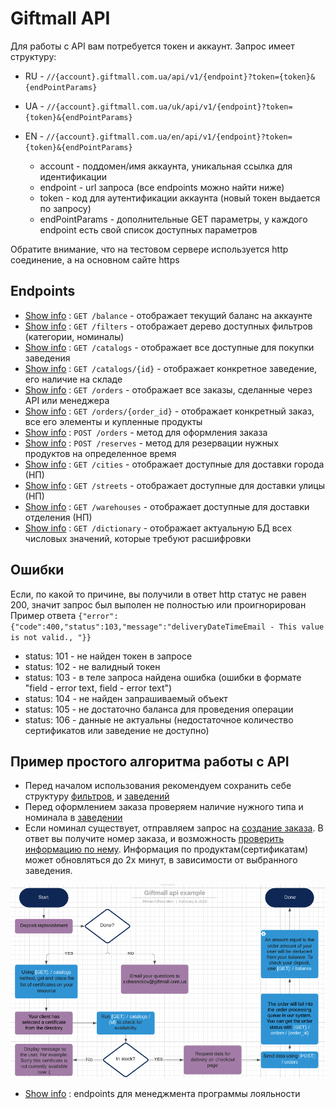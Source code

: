 # Giftmall API

Для работы с API вам потребуется токен и аккаунт. 
Запрос имеет структуру:

- RU - `//{account}.giftmall.com.ua/api/v1/{endpoint}?token={token}&{endPointParams}`
- UA - `//{account}.giftmall.com.ua/uk/api/v1/{endpoint}?token={token}&{endPointParams}`
- EN - `//{account}.giftmall.com.ua/en/api/v1/{endpoint}?token={token}&{endPointParams}`

  - account - поддомен/имя аккаунта, уникальная ссылка для идентификации
  - endpoint - url запроса (все endpoints можно найти ниже)
  - token - код для аутентификации аккаунта (новый токен выдается по запросу)
  - endPointParams - дополнительные GET параметры, у каждого endpoint есть свой список доступных параметров

Обратите внимание, что на тестовом сервере используется http соединение, а на основном сайте https

## Endpoints

* [Show info](endpoints/balance.md) : `GET /balance` - отображает текущий баланс на аккаунте
* [Show info](endpoints/filters.md) : `GET /filters` - отображает дерево доступных фильтров (категории, номиналы)
* [Show info](endpoints/catalogs.md) : `GET /catalogs` - отображает все доступные для покупки заведения
* [Show info](endpoints/catalogs.id.md) : `GET /catalogs/{id}` - отображает конкретное заведение, его наличие на складе
* [Show info](endpoints/orders.md) : `GET /orders` - отображает все заказы, сделанные через API или менеджера
* [Show info](endpoints/orders.id.md) : `GET /orders/{order_id}` - отображает конкретный заказ, все его элементы и купленные продукты
* [Show info](endpoints/post.orders.md) : `POST /orders` - метод для оформления заказа
* [Show info](endpoints/post.reserves.md) : `POST /reserves` - метод для резервации нужных продуктов на определенное время
* [Show info](endpoints/cities.md) : `GET /cities` - отображает доступные для доставки города (НП)
* [Show info](endpoints/streets.md) : `GET /streets` - отображает доступные для доставки улицы (НП)
* [Show info](endpoints/warehouses.md) : `GET /warehouses` - отображает доступные для доставки отделения (НП)
* [Show info](endpoints/dictionary.md) : `GET /dictionary` - отображает актуальную БД всех числовых значений, которые требуют расшифровки

## Ошибки
Если, по какой то причине, вы получили в ответ http статус не равен 200, значит запрос был выполен не полностью или проигнорирован
Пример ответа `{"error":{"code":400,"status":103,"message":"deliveryDateTimeEmail - This value is not valid., "}}` 

- status: 101 - не найден токен в запросе
- status: 102 - не валидный токен
- status: 103 - в теле запроса найдена ошибка (ошибки в формате "field - error text, field - error text")
- status: 104 - не найден запрашиваемый объект
- status: 105 - не достаточно баланса для проведения операции
- status: 106 - данные не актуальны (недостаточное количество сертификатов или заведение не доступно)

## Пример простого алгоритмa работы с API
- Перед началом использования рекомендуем сохранить себе структуру [фильтров](endpoints/filters.md), и [заведений](endpoints/catalogs.md)
- Перед оформлением заказа проверяем наличие нужного типа и номинала в [заведении](endpoints/catalogs.id.md)
- Если номинал существует, отправляем запрос на [создание заказа](endpoints/post.orders.md). В ответ вы получите номер заказа, и возможность [проверить информацию по нему](endpoints/orders.id.md). Информация по продуктам(сертификатам) может обновляться до 2х минут, в зависимости от выбранного заведения.

![Block scheme](/1111.png)

* [Show info](manager.md) : endpoints для менеджмента программы лояльности
